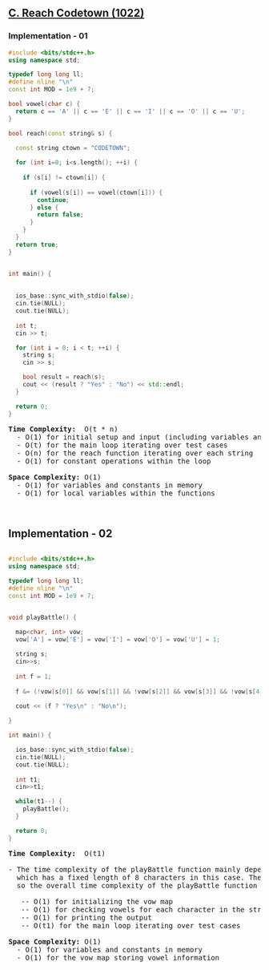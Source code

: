 ## [C. Reach Codetown (1022)](https://www.codechef.com/problems/CODETOWN)


### Implementation - 01

```cpp
#include <bits/stdc++.h>
using namespace std;

typedef long long ll;
#define nline "\n"
const int MOD = 1e9 + 7;

bool vowel(char c) {
  return c == 'A' || c == 'E' || c == 'I' || c == 'O' || c == 'U';
}

bool reach(const string& s) {
    
  const string ctown = "CODETOWN";

  for (int i=0; i<s.length(); ++i) {
      
    if (s[i] != ctown[i]) {
        
      if (vowel(s[i]) == vowel(ctown[i])) {
        continue;
      } else {
        return false;
      }
    }
  }
  return true;
}


int main() {
    
    
  ios_base::sync_with_stdio(false);
  cin.tie(NULL);
  cout.tie(NULL);
    
  int t;
  cin >> t;

  for (int i = 0; i < t; ++i) {
    string s;
    cin >> s;

    bool result = reach(s);
    cout << (result ? "Yes" : "No") << std::endl;
  }

  return 0;
}
```

</pre>

<pre><strong>Time Complexity: </strong> O(t * n)
  - O(1) for initial setup and input (including variables and loop initialization)
  - O(t) for the main loop iterating over test cases
  - O(n) for the reach function iterating over each string
  - O(1) for constant operations within the loop
  
<strong>Space Complexity:</strong> O(1)
  - O(1) for variables and constants in memory
  - O(1) for local variables within the functions
</pre>

<br>

## Implementation - 02 

```cpp

#include <bits/stdc++.h>
using namespace std;

typedef long long ll;
#define nline "\n"
const int MOD = 1e9 + 7;


void playBattle() {

  map<char, int> vow;
  vow['A'] = vow['E'] = vow['I'] = vow['O'] = vow['U'] = 1;
    
  string s;
  cin>>s;
 
  int f = 1;
 
  f &= (!vow[s[0]] && vow[s[1]] && !vow[s[2]] && vow[s[3]] && !vow[s[4]] && vow[s[5]] && !vow[s[6]] && !vow[s[7]]);
 
  cout << (f ? "Yes\n" : "No\n");

}

int main() {

  ios_base::sync_with_stdio(false);
  cin.tie(NULL);
  cout.tie(NULL);
  
  int t1; 
  cin>>t1;

  while(t1--) {
    playBattle();
  } 

  return 0;
}

```

</pre>

<pre><strong>Time Complexity: </strong> O(t1)
  
- The time complexity of the playBattle function mainly depends on the length of the input string s, 
  which has a fixed length of 8 characters in this case. The operations within the function are constant time, 
  so the overall time complexity of the playBattle function is O(1).

   -- O(1) for initializing the vow map
   -- O(1) for checking vowels for each character in the string (constant lookup in the map)
   -- O(1) for printing the output
   -- O(t1) for the main loop iterating over test cases
  
<strong>Space Complexity:</strong> O(1)
  - O(1) for variables and constants in memory
  - O(1) for the vow map storing vowel information
</pre>
